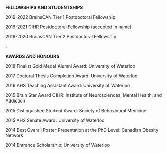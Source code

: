 
**FELLOWSHIPS AND STUDENTSHIPS**

2019-2022 BrainsCAN Tier 1 Postdoctoral Fellowship

2019-2021 CIHR Postdoctoral Fellowship (accepted in name)

2018-2020 BrainsCAN Tier 2 Postdoctoral Fellowship 

.

**AWARDS AND HONOURS**

2018 Finalist Gold Medal Alumni Award: University of Waterloo

2017 Doctoral Thesis Completion Award: University of Waterloo 

2016 AHS Teaching Assistant Award: University of Waterloo 

2015 Brain Star Award CIHR: Institute of Neurosciences, Mental Health, and Addiction

2015 Distinguished Student Award: Society of Behavioural Medicine 

2015 AHS Senate Award: University of Waterloo 

2014 Best Overall Poster Presentation at the PhD Level: Canadian Obesity Network 

2014 Entrance Scholarship: University of Waterloo 
